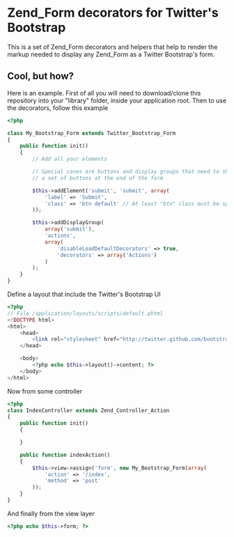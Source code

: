 # Zend_Form decorators for Twitter's Bootstrap #

This is a set of Zend_Form decorators and helpers that help to render the markup needed to display
any Zend_Form as a Twitter Bootstrap's form.

## Cool, but how? ##

Here is an example. First of all you will need to download/clone this repository into your
"library" folder, inside your application root. Then to use the decorators, follow this example

```php
<?php

class My_Bootstrap_Form extends Twitter_Bootstrap_Form
{
    public function init()
    {
        // Add all your elements

        // Special cases are buttons and display groups that need to show
        // a set of buttons at the end of the form

        $this->addElement('submit', 'submit', array(
            'label' => 'Submit',
            'class' => 'btn default' // At least "btn" class must be specified
        ));

        $this->addDisplayGroup(
            array('submit'),
            'actions',
            array(
                'disableLoadDefaultDecorators' => true,
                'decorators' => array('Actions')
            )
        );
    }
}
```

Define a layout that include the Twitter's Bootstrap UI

```php
<?php
// File /application/layouts/scripts/default.phtml
<!DOCTYPE html>
<html>
    <head>
        <link rel="stylesheet" href="http://twitter.github.com/bootstrap/1.4.0/bootstrap.min.css">
    </head>

    <body>
        <?php echo $this->layout()->content; ?>
    </body>
</html>
```

Now from some controller

```php
<?php
class IndexController extends Zend_Controller_Action
{
    public function init()
    {

    }

    public function indexAction()
    {
        $this->view->assign('form', new My_Bootstrap_Form(array(
            'action' => '/index',
            'method' => 'post'
        ));
    }
}
```

And finally from the view layer

```php
<?php echo $this->form; ?>
```